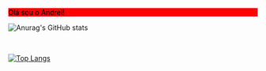 <style>

  .titulo{
    background-color: red;
    color: black;
  }
</style>

<div class="titulo"> Olá sou o Andrei!</div>

![Anurag's GitHub stats](https://github-readme-stats.vercel.app/api?username=andreigenestra&show_icons=true&theme=radical)

<br>

[![Top Langs](https://github-readme-stats.vercel.app/api/top-langs/?username=andreigenestra)](https://github.com/andreigenestra/github-readme-stats)

<br> 


